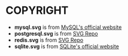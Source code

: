 # COPYRIGHT

- **mysql.svg**  is from [MySQL's official website](https://www.mysql.com/)
- **postgresql.svg** is from [SVG Repo](https://www.svgrepo.com/svg/303301/postgresql-logo)
- **redis.svg** is from [SVG Repo](https://www.svgrepo.com/svg/354272/redis)
- **sqlite.svg** is from [SQLite's official website](https://sqlite.org/)
